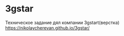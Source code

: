 # 3gstar
Техническое задание дял компании 3gstart(верстка) 
https://nikolaycherevan.github.io/3gstar/
